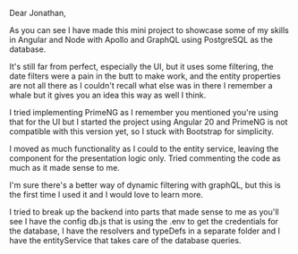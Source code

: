 Dear Jonathan,

As you can see I have made this mini project to showcase some of my skills in Angular and Node with Apollo and GraphQL using PostgreSQL as the database.

<!-- Frontend -->

It's still far from perfect, especially the UI, but it uses some filtering, the date filters were a pain in the butt to make work, and the entity properties are not all there as I couldn't recall what else was in there I remember a whale but it gives you an idea this way as well I think.

I tried implementing PrimeNG as I remember you mentioned you're using that for the UI but I started the project using Angular 20 and PrimeNG is not compatible with this version yet, so I stuck with Bootstrap for simplicity.

I moved as much functionality as I could to the entity service, leaving the component for the presentation logic only. Tried commenting the code as much as it made sense to me.

I'm sure there's a better way of dynamic filtering with graphQL, but this is the first time I used it and I would love to learn more.

<!-- Backend -->

I tried to break up the backend into parts that made sense to me as you'll see I have the config db.js that is using the .env to get the credentials for the database, I have the resolvers and typeDefs in a separate folder and I have the entityService that takes care of the database queries.
